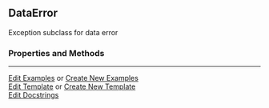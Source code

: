 ## <a id="McUtils.Data.CommonData.DataError">DataError</a>
Exception subclass for data error

### Properties and Methods






___

[Edit Examples](https://github.com/McCoyGroup/McUtils/edit/edit/ci/examples/ci/docs/McUtils/Data/CommonData/DataError.md) or 
[Create New Examples](https://github.com/McCoyGroup/McUtils/new/edit/?filename=ci/examples/ci/docs/McUtils/Data/CommonData/DataError.md) <br/>
[Edit Template](https://github.com/McCoyGroup/McUtils/edit/edit/ci/docs/ci/docs/McUtils/Data/CommonData/DataError.md) or 
[Create New Template](https://github.com/McCoyGroup/McUtils/new/edit/?filename=ci/docs/templates/ci/docs/McUtils/Data/CommonData/DataError.md) <br/>
[Edit Docstrings](https://github.com/McCoyGroup/McUtils/edit/edit/McUtils/Data/CommonData.py?message=Update%20Docs)